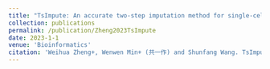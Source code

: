```yaml
---
title: "TsImpute: An accurate two-step imputation method for single-cell RNA-seq data"
collection: publications
permalink: /publication/Zheng2023TsImpute
date: 2023-1-1
venue: 'Bioinformatics'
citation: 'Weihua Zheng+, Wenwen Min+ (共一作) and Shunfang Wang. TsImpute: An accurate two-step imputation method for single-cell RNA-seq data. Bioinformatics, 39(12):btad731, 2023 (CCF B期刊, Top期刊)'
---
```

